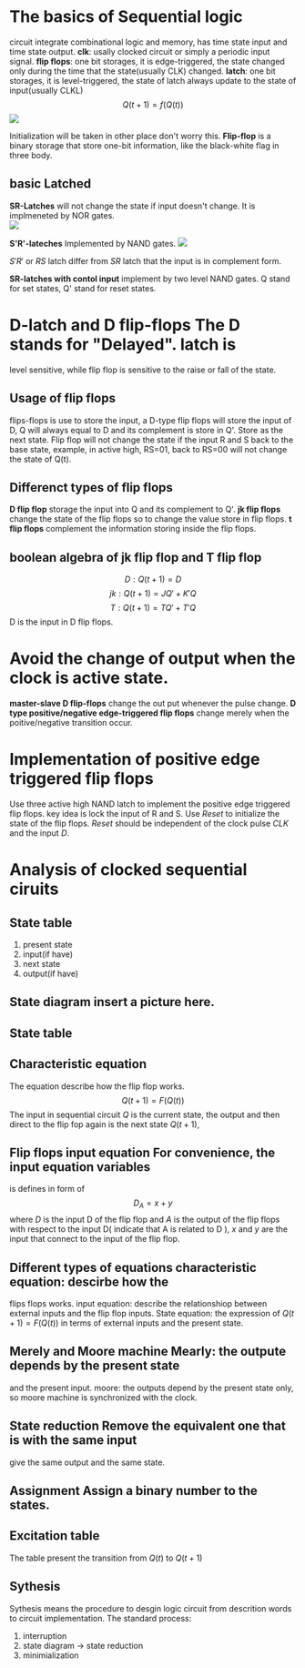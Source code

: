 # The basics of Sequential logic 
circuit integrate combinational logic and memory, has time state input and time state 
output.
**clk**:
usally clocked circuit or simply a periodic input signal.
**flip flops**:
one bit storages, it is edge-triggered, the state changed only during the time that the 
state(usually CLK) changed.
**latch**:
one bit storages, it is level-triggered, the state of latch always update to the state of 
input(usually CLKL) $$Q(t+1) = f\big(Q(t)\big)$$![](../img/p-3.png)

Initialization will be taken in other place don't worry this.
**Flip-flop**
is a binary storage that store one-bit information, like the black-white flag in three 
body.

## basic Latched
**SR-Latches**
will not change the state if input doesn't change. It is implmeneted by NOR gates.  
![](../img/p-5.png)

**S'R'-lateches**
Implemented by NAND gates.  ![](../img/p-4.png)

$S'R'$ or $RS$ latch differ from $SR$ latch that the input is in complement
form.

**SR-latches with contol input**
implement by two level NAND gates.
Q stand for set states, Q' stand for reset states.

# D-latch and D flip-flops The **D** stands for **"Delayed"**.  latch is
level sensitive, while flip flop is sensitive to the raise or fall of the
state.

## Usage of flip flops
flips-flops is use to store the input, a D-type flip flops will store the input
of D, Q will always equal to D and its complement is store in Q'.  Store as the
next state. Flip flop will not change the state if the input R and S back to
the base state, example, in active high, RS=01, back to RS=00 will not change
the state of Q(t).

## Differenct types of flip flops
**D flip flop**
storage the input into Q and its complement to Q'.
**jk flip flops**
change the state of the flip flops so to change the value store in flip flops.
**t flip flops**
complement the information storing inside the flip flops.

## boolean algebra of jk flip flop and T flip flop
$$D: Q(t+1) = D$$
$$jk:Q(t+1) = JQ' + K'Q$$
$$T: Q(t+1) = TQ' + T'Q$$
D is the input in D flip flops.

# Avoid the change of output when the clock is active state.
**master-slave D flip-flops**
change the out put whenever the pulse change.
**D type positive/negative edge-triggered flip flops**
change merely when the poitive/negative transition occur.

# Implementation of positive edge triggered flip flops
Use three active high NAND latch to implement the positive edge triggered flip flops.
key idea is lock the input of R and S. Use $Reset$ to initialize the state of the flip
flops. $Reset$ should be independent of the clock pulse $CLK$ and the input
$D$. 

# Analysis of clocked sequential ciruits
## State table
1. present state
2. input(if have)
3. next state
4. output(if have)

## State diagram insert a picture here.

## State table

## Characteristic equation
The equation describe how the flip flop works.
$$Q(t+1) = F\big(Q(t)\big)$$
The input in sequential circuit $Q$ is the current state, the output and then direct to 
the flip fop again is the next state $Q(t+1)$, 

## Flip flops input equation For convenience, the input equation variables
is defines in form of $$D_A=x+y$$ where $D$ is the input D of the flip flop
and $A$ is the output of the flip flops with respect to the input D(
indicate that A is related to D ), $x$ and $y$ are the input that connect to
the input of the flip flop.

## Different types of equations characteristic equation: descirbe how the
flips flops works.  input equation: describe the relationshiop between
external inputs and the flip flop inputs. State equation: the expression of
$Q(t+1) = F\big(Q(t)\big)$ in terms of external inputs and the present
state.

## Merely and Moore machine Mearly: the outpute depends by the present state
and the present input.  moore: the outputs depend by the present state only,
so moore machine is synchronized with the clock.

## State reduction Remove the equivalent one that is with the same input
give the same output and the same state.

## Assignment Assign a binary number to the states.

## Excitation table
The table present the transition from $Q(t)$ to $Q(t+1)$

## Sythesis
Sythesis means the procedure to desgin logic circuit from descrition words to circuit 
implementation.
The standard process:
1. interruption
2. state diagram -> state reduction
3. minimialization


